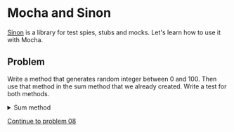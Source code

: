 # Mocha and Sinon

[Sinon](http://sinonjs.org/) is a library for test spies, stubs and mocks. Let's learn how to use it with Mocha.

## Problem

Write a method that generates random integer between 0 and 100. Then use that method in the sum method that we already created. Write a test for both methods.

<details>
  <summary>Sum method</summary>

```js
const getRandomInt = () => Math.floor(Math.random() * 100)

const sumRandomNumbers = () => {
  return getRandomInt() + getRandomInt()
}
```

</details>

[Continue to problem 08](08.md)
